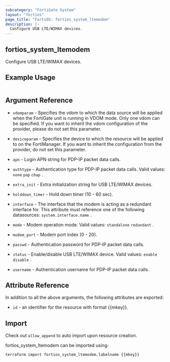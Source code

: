 ```yaml
---
subcategory: "FortiGate System"
layout: "fortios"
page_title: "FortiOS: fortios_system_ltemodem"
description: |-
  Configure USB LTE/WIMAX devices.
---
```


## fortios_system_ltemodem
Configure USB LTE/WIMAX devices.

## Example Usage

```hcl

```

## Argument Reference
* `vdomparam` - Specifies the vdom to which the data source will be applied when the FortiGate unit is running in VDOM mode. Only one vdom can be specified. If you want to inherit the vdom configuration of the provider, please do not set this parameter.
* `deviceparam` - Specifies the device to which the resource will be applied to on the FortiManager. If you want to inherit the configuration from the provider, do not set this parameter.

* `apn` - Login APN string for PDP-IP packet data calls.
* `authtype` - Authentication type for PDP-IP packet data calls. Valid values: `none` `pap` `chap` .
* `extra_init` - Extra initialization string for USB LTE/WIMAX devices.
* `holddown_timer` - Hold down timer (10 - 60 sec).
* `interface` - The interface that the modem is acting as a redundant interface for. This attribute must reference one of the following datasources: `system.interface.name` .
* `mode` - Modem operation mode. Valid values: `standalone` `redundant` .
* `modem_port` - Modem port index (0 - 20).
* `passwd` - Authentication password for PDP-IP packet data calls.
* `status` - Enable/disable USB LTE/WIMAX device. Valid values: `enable` `disable` .
* `username` - Authentication username for PDP-IP packet data calls.

## Attribute Reference

In addition to all the above arguments, the following attributes are exported:
* `id` - an identifier for the resource with format {{mkey}}.

## Import

Check out `allow_append` to auto import upon resource creation.

fortios_system_ltemodem can be imported using:
```sh
terraform import fortios_system_ltemodem.labelname {{mkey}}
```

